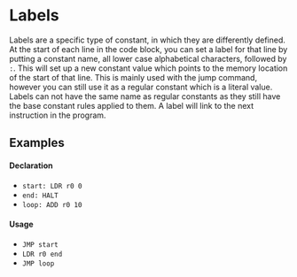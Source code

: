 # Labels

Labels are a specific type of constant, in which they are differently defined. At the start of each line in the code block, you can set a label for that line by putting a constant name, all lower case alphabetical characters, followed by `:`. This will set up a new constant value which points to the memory location of the start of that line. This is mainly used with the jump command, however you can still use it as a regular constant which is a literal value. Labels can not have the same name as regular constants as they still have the base constant rules applied to them. A label will link to the next instruction in the program.

## Examples

#### Declaration

* `start: LDR r0 0`
* `end: HALT` 
* `loop: ADD r0 10`

#### Usage

* `JMP start`
* `LDR r0 end`
* `JMP loop`